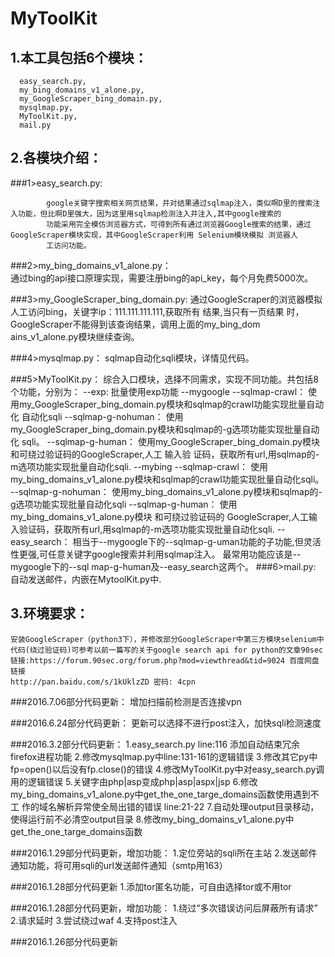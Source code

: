 MyToolKit
====

1.本工具包括6个模块：
---------
      easy_search.py,
      my_bing_domains_v1_alone.py,
      my_GoogleScraper_bing_domain.py,
      mysqlmap.py,
      MyToolKit.py,
      mail.py

2.各模块介绍：
------------

###1>easy_search.py:

            google关键字搜索相关网页结果，并对结果通过sqlmap注入，类似啊D里的搜索注入功能，但比啊D里强大，因为这里用sqlmap检测注入并注入,其中google搜索的
            功能采用完全模仿浏览器方式，可得到所有通过浏览器Google搜索的结果，通过GoogleScraper模块实现，其中GoogleScraper利用 Selenium模块模拟 浏览器人
            工访问功能。

###2>my_bing_domains_v1_alone.py：  
  通过bing的api接口原理实现，需要注册bing的api_key，每个月免费5000次。

###3>my_GoogleScraper_bing_domain.py:
    通过GoogleScraper的浏览器模拟人工访问bing，关键字ip：111.111.111.111,获取所有
    结果,当只有一页结果 时，GoogleScraper不能得到该查询结果，调用上面的my_bing_dom
    ains_v1_alone.py模块继续查询。

###4>mysqlmap.py：
    sqlmap自动化sqli模块，详情见代码。

###5>MyToolKit.py：
    综合入口模块，选择不同需求，实现不同功能。共包括8个功能，分别为：
    --exp:
      批量使用exp功能 
    --mygoogle 
      --sqlmap-crawl：
        使用my_GoogleScraper_bing_domain.py模块和sqlmap的crawl功能实现批量自动化
        自动化sqli
      --sqlmap-g-nohuman：
        使用my_GoogleScraper_bing_domain.py模块和sqlmap的-g选项功能实现批量自动化
        sqli。
      --sqlmap-g-human：
        使用my_GoogleScraper_bing_domain.py模块和可绕过验证码的GoogleScraper,人工
        输入验 证码，获取所有url,用sqlmap的-m选项功能实现批量自动化sqli.
    --mybing
      --sqlmap-crawl：
        使用my_bing_domains_v1_alone.py模块和sqlmap的crawl功能实现批量自动化sqli。
      --sqlmap-g-nohuman：
        使用my_bing_domains_v1_alone.py模块和sqlmap的-g选项功能实现批量自动化sqli
      --sqlmap-g-human：
        使用my_bing_domains_v1_alone.py模块 和可绕过验证码的 GoogleScraper,人工输
        入验证码，获取所有url,用sqlmap的-m选项功能实现批量自动化sqli.
    --easy_search：
      相当于--mygoogle下的--sqlmap-g-uman功能的子功能,但灵活性更强,可任意关键字google搜索并利用sqlmap注入。 最常用功能应该是--mygoogle下的--sql
      map-g-human及--easy_search这两个。
###6>mail.py:
    自动发送邮件，内嵌在MytoolKit.py中.

3.环境要求： 
------------

    安装GoogleScraper（python3下），并修改部分GoogleScraper中第三方模块selenium中代码(绕过验证码)可参考以前一篇写的关于google search api for python的文章90sec
    链接:https://forum.90sec.org/forum.php?mod=viewthread&tid=9024 百度网盘链接
    http://pan.baidu.com/s/1kUklzZD 密码: 4cpn

###2016.7.06部分代码更新：
    增加扫描前检测是否连接vpn
    
###2016.6.24部分代码更新：
    更新可以选择不进行post注入，加快sqli检测速度

###2016.3.2部分代码更新：
    1.easy_search.py line:116 添加自动结束冗余firefox进程功能 
    2.修改mysqlmap.py中line:131-161的逻辑错误 
    3.修改其它py中fp=open()以后没有fp.close()的错误 
    4.修改MyToolKit.py中对easy_search.py调用的逻辑错误 
    5.关键字由php|asp变成php|asp|aspx|jsp 
    6.修改my_bing_domains_v1_alone.py中get_the_one_targe_domains函数使用遇到不工
      作的域名解析异常使全局出错的错误 line:21-22
    7.自动处理output目录移动，使得运行前不必清空output目录
    8.修改my_bing_domains_v1_alone.py中get_the_one_targe_domains函数
    
###2016.1.29部分代码更新，增加功能：
    1.定位旁站的sqli所在主站
    2.发送邮件通知功能，将可用sqli的url发送邮件通知（smtp用163）
    
###2016.1.28部分代码更新
    1.添加tor匿名功能，可自由选择tor或不用tor

###2016.1.28部分代码更新，增加功能：
    1.绕过“多次错误访问后屏蔽所有请求”
    2.请求延时
    3.尝试绕过waf
    4.支持post注入
    
###2016.1.26部分代码更新
